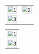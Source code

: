 <table>
  <tr>
    <td><img src="https://github-readme-stats.vercel.app/api?username=crypt3d-c00kie&theme=tokyonight&show_icons=true"  display=block width=100% height=auto  alt="1" ></td>
    <td><img src="https://github-readme-stats.vercel.app/api/top-langs/?username=crypt3d-c00kie&theme=tokyonight&layout=compact&hide=Jupyter%20Notebook"  display=block width=100% height=auto  alt="2" ></td>
   </tr> 
   <tr>
      <td><img src="https://github-readme-streak-stats.herokuapp.com/?user=crypt3d-c00kie&theme=tokyonight"  display=block width=100% height=auto alt="3" ></td>
  </tr>
</table>

<table>
  <tr>
    <td><img src="https://github-profile-summary-cards.vercel.app/api/cards/profile-details?username=crypt3d-c00kie&theme=tokyonight"  display=block width=100% height=auto  alt="1" ></td>
   </tr> 
   <tr>
      <td><img src="https://activity-graph.herokuapp.com/graph?username=crypt3d-c00kie&bg_color=1a1b27&color=be90f2&line=638fda&point=35aea1&area=true"  display=block width=100% height=auto alt="3" ></td>
  </td>
  </tr>
</table>
